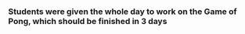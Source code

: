 ### Students were given the whole day to work on the Game of Pong, which should be finished in 3 days
